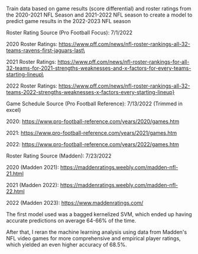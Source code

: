 Train data based on game results (score differential) and roster ratings from the 2020-2021 NFL Season and 2021-2022 NFL season to create a model to predict game results in the 2022-2023 NFL season

Roster Rating Source (Pro Football Focus):
7/1/2022

2020 Roster Ratings:
https://www.pff.com/news/nfl-roster-rankings-all-32-teams-ravens-first-jaguars-last\

2021 Roster Ratings:
https://www.pff.com/news/nfl-roster-rankings-for-all-32-teams-for-2021-strengths-weaknesses-and-x-factors-for-every-teams-starting-lineup\

2022 Roster Ratings:
https://www.pff.com/news/nfl-roster-rankings-all-32-teams-2022-strengths-weaknesses-x-factors-every-starting-lineup}

Game Schedule Source (Pro Football Reference):
7/13/2022 (Trimmed in excel)

2020:
https://www.pro-football-reference.com/years/2020/games.htm

2021:
https://www.pro-football-reference.com/years/2021/games.htm

2022:
https://www.pro-football-reference.com/years/2022/games.htm

Roster Rating Source (Madden):
7/23/2022

2020 (Madden 2021):
https://maddenratings.weebly.com/madden-nfl-21.html

2021 (Madden 2022):
https://maddenratings.weebly.com/madden-nfl-22.html

2022 (Madden 2023):
https://www.maddenratings.com/

The first model used was a bagged kernelized SVM, which ended up having accurate predictions on average 64-66% of the time.

After that, I reran the machine learning analysis using data from Madden's NFL video games for more comprehensive and empirical player ratings, which yielded an even higher accuracy of 68.5%.
